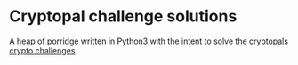 # Cryptopal challenge solutions
A heap of porridge written in Python3 with the intent to solve the [cryptopals crypto challenges](https://www.cryptopals.com).
